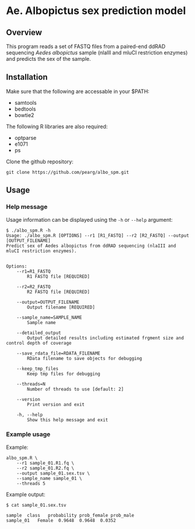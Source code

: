# Ae. Albopictus sex prediction model

## Overview 

This program reads a set of FASTQ files from a paired-end ddRAD sequencing 
*Aedes albopictus* sample (nlaIII and mluCI restriction enzymes) and predicts 
the sex of the sample.

## Installation

Make sure that the following are accessable in your $PATH:

* samtools
* bedtools
* bowtie2

The following R libraries are also required:

* optparse
* e1071
* ps

Clone the github repository:

```
git clone https://github.com/pearg/albo_spm.git
```

## Usage

### Help message

Usage information can be displayed using the `-h` or `--help` argument:

```
$ ./albo_spm.R -h
Usage: ./albo_spm.R [OPTIONS] --r1 [R1_FASTQ] --r2 [R2_FASTQ] --output [OUTPUT_FILENAME]
Predict sex of Aedes albopictus from ddRAD sequencing (nlaIII and mluCI restriction enzymes).


Options:
	--r1=R1_FASTQ
		R1 FASTQ file [REQUIRED]

	--r2=R2_FASTQ
		R2 FASTQ file [REQUIRED]

	--output=OUTPUT_FILENAME
		Output filename [REQUIRED]

	--sample_name=SAMPLE_NAME
		Sample name

	--detailed_output
		Output detailed results including estimated frgment size and control depth of coverage

	--save_rdata_file=RDATA_FILENAME
		RData filename to save objects for debugging

	--keep_tmp_files
		Keep tmp files for debugging

	--threads=N
		Number of threads to use [default: 2]

	--version
		Print version and exit

	-h, --help
		Show this help message and exit

```

### Example usage

Example:

```
albo_spm.R \
    --r1 sample_01.R1.fq \
    --r2 sample_01.R2.fq \
    --output sample_01.sex.tsv \
    --sample_name sample_01 \
    --threads 5
``` 

Example output:
```
$ cat sample_01.sex.tsv

sample	class	probability	prob_female	prob_male
sample_01	Female	0.9648	0.9648	0.0352
```
